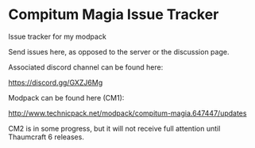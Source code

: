 # Compitum Magia Issue Tracker
Issue tracker for my modpack

Send issues here, as opposed to the server or the discussion page.

Associated discord channel can be found here:

https://discord.gg/GXZJ6Mg

Modpack can be found here (CM1):

http://www.technicpack.net/modpack/compitum-magia.647447/updates

CM2 is in some progress, but it will not receive full attention until Thaumcraft 6 releases.
